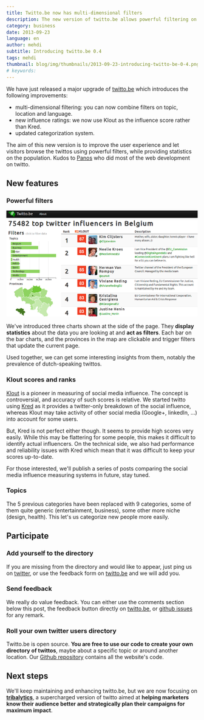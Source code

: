 ```yaml
---
title: Twitto.be now has multi-dimensional filters
description: The new version of twitto.be allows powerful filtering on topic, location and language, and uses Klout instead of Kred social media influence score.
category: business
date: 2013-09-23
language: en
author: mehdi
subtitle: Introducing twitto.be 0.4
tags: mehdi
thumbnail: blog/img/thumbnails/2013-09-23-introducing-twitto-be-0-4.png
# keywords: 
---
```

We have just released a major upgrade of [twitto.be](http://twitto.be) which introduces the following improvements:

* multi-dimensional filtering: you can now combine filters on topic, location and language.
* new influence ratings: we now use Klout as the influence score rather than Kred.
* updated categorization system.

The aim of this new version is to improve the user experience and let visitors browse the twittos using powerful filters, while providing statistics on the population. Kudos to [Panos](http://gr.linkedin.com/in/psynetos) who did most of the web development on twitto.

## New features

### Powerful filters

![screenshot of twitto.be](/blog/img/twitto.be-0.4-screenshot.png "new version of twitto.be")

We've introduced three charts shown at the side of the page. They **display statistics** about the data you are looking at and **act as filters**. Each bar on the bar charts, and the provinces in the map are clickable and trigger filters that update the current page.

Used together, we can get some interesting insights from them, notably the prevalence of dutch-speaking twittos.


### Klout scores and ranks

[Klout](http://klout.com) is a pioneer in measuring of social media influence. The concept is controversial, and accuracy of such scores is relative. We started twitto using [Kred](http://kred.com) as it provides a twitter-only breakdown of the social influence, whereas Klout may take activity of other social media (Google+, linkedIn, ...) into account for some users.

But, Kred is not perfect either though. It seems to provide high scores very easily. While this may be flattering for some people, this makes it difficult to identify actual influencers. On the technical side, we also had performance and reliability issues with Kred which mean that it was difficult to keep your scores up-to-date.

For those interested, we'll publish a series of posts comparing the social media influence measuring systems in future, stay tuned.

### Topics

The 5 previous categories have been replaced with 9 categories, some of them quite generic (entertainment, business), some other more niche (design, health). This let's us categorize new people more easily.



## Participate

### Add yourself to the directory

If you are missing from the directory and would like to appear, just ping us on [twitter](https://twitter.com/intent/tweet?url=http%3A%2F%2Ftwitto.be&text=%40twitto_be%20please%20add%20me%20to&hashtags=twittoBe), or use the feedback form on [twitto.be](http://twitto.be) and we will add you.

### Send feedback

We really do value feedback. You can either use the comments section below this post, the feedback button directly on [twitto.be](http://twitto.be), or [github issues](https://github.com/Mango-information-systems/twitto_be/issues?state=open) for any remark.

### Roll your own twitter users directory

Twitto.be is open source. **You are free to use our code to create your own directory of twittos**, maybe about a specific topic or around another location. Our [Github repository](https://github.com/Mango-information-systems/twitto_be) contains all the website's code.


## Next steps

We'll keep maintaining and enhancing twitto.be, but we are now focusing on **[tribalytics](http://tribalytics.com)**, a supercharged version of twitto aimed at **helping marketers know their audience better and strategically plan their campaigns for maximum impact**.


